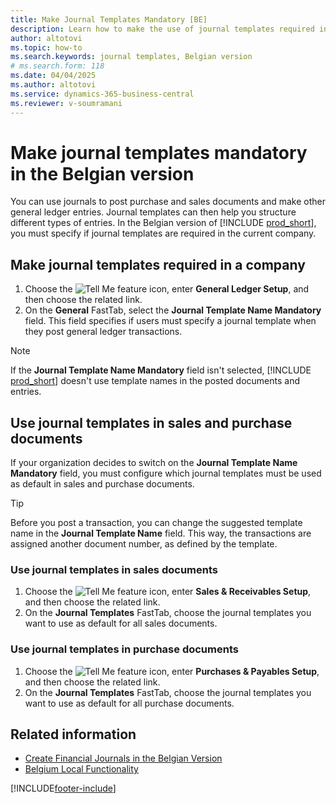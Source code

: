 ```yaml
---
title: Make Journal Templates Mandatory [BE]
description: Learn how to make the use of journal templates required in the Belgian version.
author: altotovi
ms.topic: how-to
ms.search.keywords: journal templates, Belgian version
# ms.search.form: 118
ms.date: 04/04/2025
ms.author: altotovi
ms.service: dynamics-365-business-central
ms.reviewer: v-soumramani
---
```


# Make journal templates mandatory in the Belgian version

You can use journals to post purchase and sales documents and make other general ledger entries. Journal templates can then help you structure different types of entries. In the Belgian version of [!INCLUDE [prod_short](../../includes/prod_short.md)], you must specify if journal templates are required in the current company.  

## Make journal templates required in a company

1. Choose the ![Tell Me feature](../../media/ui-search/search_small.png "Tell me what you want to do") icon, enter **General Ledger Setup**, and then choose the related link.  
1. On the **General** FastTab, select the **Journal Template Name Mandatory** field. This field specifies if users must specify a journal template when they post general ledger transactions.  

> [!NOTE]  
> If the **Journal Template Name Mandatory** field isn't selected, [!INCLUDE [prod_short](../../includes/prod_short.md)] doesn't use template names in the posted documents and entries.

## Use journal templates in sales and purchase documents

If your organization decides to switch on the **Journal Template Name Mandatory** field, you must configure which journal templates must be used as default in sales and purchase documents.

> [!TIP]  
> Before you post a transaction, you can change the suggested template name in the **Journal Template Name** field. This way, the transactions are assigned another document number, as defined by the template.

### Use journal templates in sales documents

1. Choose the ![Tell Me feature](../../media/ui-search/search_small.png "Tell me what you want to do") icon, enter **Sales & Receivables Setup**, and then choose the related link.  
1. On the **Journal Templates** FastTab, choose the journal templates you want to use as default for all sales documents.  

### Use journal templates in purchase documents

1. Choose the ![Tell Me feature](../../media/ui-search/search_small.png "Tell me what you want to do") icon, enter **Purchases & Payables Setup**, and then choose the related link.  
1. On the **Journal Templates** FastTab, choose the journal templates you want to use as default for all purchase documents.  

## Related information

- [Create Financial Journals in the Belgian Version](how-to-create-financial-journals.md)  
- [Belgium Local Functionality](belgium-local-functionality.md)  

[!INCLUDE[footer-include](../../includes/footer-banner.md)]

